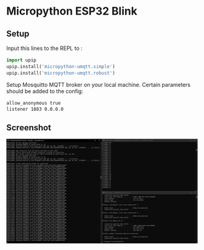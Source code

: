 # Micropython ESP32 Blink

## Setup

Input this lines to the REPL to :

```py
import upip
upip.install('micropython-umqtt.simple')
upip.install('micropython-umqtt.robust')
```

Setup Mosquitto MQTT broker on your local machine. Certain parameters should be added to the config:

```
allow_anonymous true
listener 1883 0.0.0.0
```

## Screenshot

![](./screenshots/01.png)
